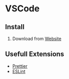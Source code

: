 # VSCode

## Install

1. Download from [Website](https://code.visualstudio.com/)

## Usefull Extensions

* [Prettier](https://marketplace.visualstudio.com/items?itemName=esbenp.prettier-vscode)
* [ESLint](https://github.com/Microsoft/vscode-eslint)